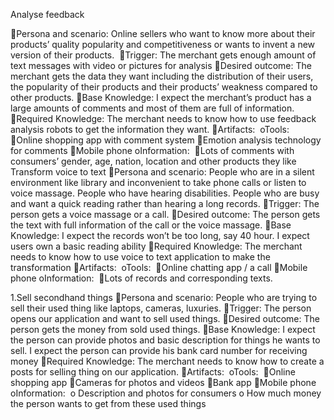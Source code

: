 Analyse feedback

Persona and scenario: Online sellers who want to know more about their products’ quality popularity and competitiveness or wants to invent a new version of their products. 
Trigger: The merchant gets enough amount of text messages with video or pictures for analysis
Desired outcome: The merchant gets the data they want including the distribution of their users, the popularity of their products and their products’ weakness compared to other products.
Base Knowledge: I expect the merchant’s product has a large amounts of comments and most of them are full of information. 
Required Knowledge: The merchant needs to know how to use feedback analysis robots to get the information they want.
Artifacts: 
oTools: 
Online shopping app with comment system
Emotion analysis technology for comments
Mobile phone
oInformation: 
Lots of comments with consumers’ gender, age, nation, location and other products they like
Transform voice to text
Persona and scenario: People who are in a silent environment like library and inconvenient to take phone calls or listen to voice massage. People who have hearing disabilities. People who are busy and want a quick reading rather than hearing a long records.
Trigger: The person gets a voice massage or a call.
Desired outcome: The person gets the text with full information of the call or the voice massage.
Base Knowledge: I expect the records won’t be too long, say 40 hour. I expect users own a basic reading ability
Required Knowledge: The merchant needs to know how to use voice to text application to make the transformation
Artifacts: 
oTools: 
Online chatting app / a call
Mobile phone
oInformation: 
Lots of records and corresponding texts.

1.Sell secondhand things
Persona and scenario: People who are trying to sell their used thing like laptops, cameras, luxuries.
Trigger: The person opens our application and want to sell used things.
Desired outcome: The person gets the money from sold used things.
Base Knowledge: I expect the person can provide photos and basic description for things he wants to sell. I expect the person can provide his bank card number for receiving money
Required Knowledge: The merchant needs to know how to create a posts for selling thing on our application. 
Artifacts: 
oTools: 
Online shopping app 
Cameras for photos and videos
Bank app
Mobile phone
oInformation: 
o                Description and photos for consumers
o                How much money the person wants to get from these used things
